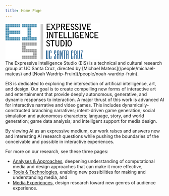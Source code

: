 ```yaml
---
title: Home Page
---
```

<div class="halves">
  <div>
    <img src="/img/eis-banner-301x115.png" alt="Expressive Intelligence Studio logo">
  </div>
  <div markdown="1">
  The Expressive Intelligence Studio (EIS) is a technical and cultural research group at UC Santa Cruz, directed by [Michael Mateas](/people/michael-mateas) and [Noah Wardrip-Fruin](/people/noah-wardrip-fruin).

  EIS is dedicated to exploring the intersection of artificial intelligence, art, and design. Our goal is to create compelling new forms of interactive art and entertainment that provide deeply autonomous, generative, and dynamic responses to interaction. A major thrust of this work is advanced AI for interactive narrative and video games. This includes dynamically-constructed branching narratives; intent-driven game generation; social simulation and autonomous characters; language, story, and world generation; game data analysis; and intelligent support for media design.

  By viewing AI as an expressive medium, our work raises and answers new and interesting AI research questions while pushing the boundaries of the conceivable and possible in interactive experiences.

  For more on our research, see these three pages:

  * [Analyses & Approaches](/analyses-and-approaches), deepening understanding of computational media and design approaches that can make it more effective,
  * [Tools & Technologies](/tools-and-technologies), enabling new possibilities for making and understanding media, and
  * [Media Experiences](/media-experiences), design research toward new genres of audience experience.

  </div>
</div>
